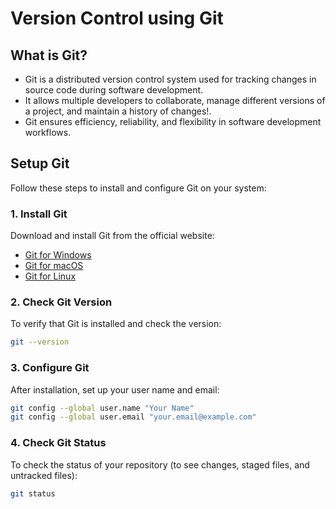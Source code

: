 # Version Control using Git

## What is Git?
- Git is a distributed version control system used for tracking changes in source code during software development. 
- It allows multiple developers to collaborate, manage different versions of a project, and maintain a history of changes!. 
- Git ensures efficiency, reliability, and flexibility in software development workflows.

## Setup Git

Follow these steps to install and configure Git on your system:

### 1. Install Git
Download and install Git from the official website:
- [Git for Windows](https://git-scm.com/download/win)
- [Git for macOS](https://git-scm.com/download/mac)
- [Git for Linux](https://git-scm.com/download/linux)

### 2. Check Git Version
To verify that Git is installed and check the version:
```sh
git --version
```

### 3. Configure Git
After installation, set up your user name and email:
```sh
git config --global user.name "Your Name"
git config --global user.email "your.email@example.com"
```

### 4. Check Git Status
To check the status of your repository (to see changes, staged files, and untracked files):
```sh
git status
```

